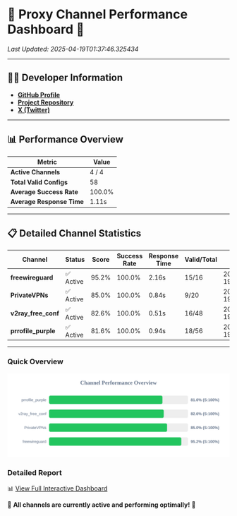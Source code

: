 # 🌟 Proxy Channel Performance Dashboard 🌟

_Last Updated: 2025-04-19T01:37:46.325434_

---

## 👩‍💻 Developer Information

- **[GitHub Profile](https://github.com/4n0nymou3)**  
- **[Project Repository](https://github.com/4n0nymou3/multi-proxy-config-fetcher)**  
- **[X (Twitter)](https://x.com/4n0nymou3)**  

---

## 📊 Performance Overview

| Metric                | Value       |
|-----------------------|-------------|
| **Active Channels**   | 4 / 4       |
| **Total Valid Configs** | 58          |
| **Average Success Rate** | 100.0%      |
| **Average Response Time** | 1.11s       |

---

## 📋 Detailed Channel Statistics

| Channel          | Status     | Score  | Success Rate | Response Time | Valid/Total | Last Success               |
|------------------|------------|--------|--------------|---------------|-------------|----------------------------|
| **freewireguard**  | ✅ Active  | 95.2%  | 100.0% | 2.16s         | 15/16       | 2025-04-19T01:37:46.323518 |
| **PrivateVPNs**  | ✅ Active  | 85.0%  | 100.0% | 0.84s         | 9/20       | 2025-04-19T01:37:44.139027 |
| **v2ray_free_conf**  | ✅ Active  | 82.6%  | 100.0% | 0.51s         | 16/48       | 2025-04-19T01:37:43.262912 |
| **prrofile_purple**  | ✅ Active  | 81.6%  | 100.0% | 0.94s         | 18/56       | 2025-04-19T01:37:42.712245 |

---

### Quick Overview
<div align="center">
  <a href="https://raw.githubusercontent.com/nullluser/NullRepo/refs/heads/main/assets/channel_stats_chart.svg">
    <img src="https://raw.githubusercontent.com/nullluser/NullRepo/refs/heads/main/assets/channel_stats_chart.svg" alt="Source Performance Statistics" width="800">
  </a>
</div>

### Detailed Report
📊 [View Full Interactive Dashboard](https://htmlpreview.github.io/?https://github.com/nullluser/NullRepo/blob/main/assets/performance_report.html)

🎉 **All channels are currently active and performing optimally!** 🎉

